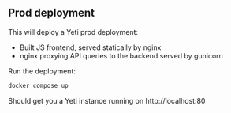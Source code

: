 ## Prod deployment

This will deploy a Yeti prod deployment:

* Built JS frontend, served statically by nginx
* nginx proxying API queries to the backend served by gunicorn

Run the deployment:

```bash
docker compose up
```

Should get you a Yeti instance running on http://localhost:80
